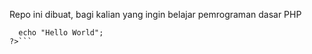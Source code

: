 Repo ini dibuat, bagi kalian yang ingin belajar pemrograman dasar PHP
```<?php
  echo "Hello World";
?>```
